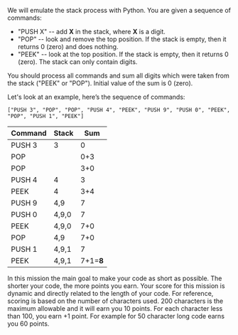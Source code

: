 We will emulate the stack process with Python. You are given a sequence of commands:

- "PUSH X" -- add **X** in the stack, where **X** is a digit.
- "POP" -- look and remove the top position. If the stack is empty, then it returns 0 (zero) and does nothing.
- "PEEK" -- look at the top position. If the stack is empty, then it returns 0 (zero).
The stack can only contain digits.

You should process all commands and sum all digits which were taken from the stack ("PEEK" or "POP").
Initial value of the sum is 0 (zero).

Let's look at an example, here’s the sequence of commands:<br>

    ["PUSH 3", "POP", "POP", "PUSH 4", "PEEK", "PUSH 9", "PUSH 0", "PEEK", "POP", "PUSH 1", "PEEK"]

| Command | Stack | Sum 
|---------|-------|-----
| PUSH 3  | 3     | 0
| POP     |       | 0+3
| POP     |       | 3+0
| PUSH 4  | 4     | 3
| PEEK    | 4     | 3+4
| PUSH 9  | 4,9   | 7
| PUSH 0  | 4,9,0 | 7
| PEEK    | 4,9,0 | 7+0
| POP     | 4,9   | 7+0
| PUSH 1  | 4,9,1 | 7
| PEEK    | 4,9,1 | 7+1=**8**

In this mission the main goal to make your code as short as possible.
The shorter your code, the more points you earn.
Your score for this mission is dynamic and directly related to the length of your code.
For reference, scoring is based on the number of characters used.
200 characters is the maximum allowable and it will earn you 10 points.
For each character less than 100, you earn +1 point. 
For example for 50 character long code earns you 60 points.